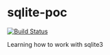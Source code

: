 # sqlite-poc

[![Build Status](https://travis-ci.org/evilquinn/sqlite_poc.svg?branch=master)](https://travis-ci.org/evilquinn/projeul)

Learning how to work with sqlite3


